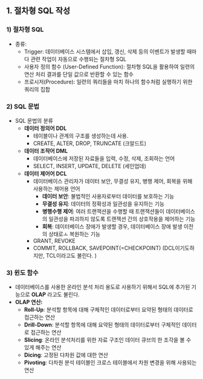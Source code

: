 ## 1. 절차형 SQL 작성

### 1) 절차형 SQL

- 종류:
    - Trigger: 데이터베이스 시스템에서 삽입, 갱신, 삭제 등의 이벤트가 발생할 때마다 관련 작업이 자동으로 수행되는 절차형 SQL
    - 사용자 정의 함수 (User-Defined Function): 절차형 SQL을 활용하여 일련의 연산 처리 결과를 단일 값으로 반환할 수 있는 함수
    - 프로시저(Procedure): 일련의 쿼리들을 마치 하나의 함수처럼 실행하기 위한 쿼리의 집합

### 2) SQL 문법

- SQL 문법의 분류
    - **데이터 정의어 DDL**
        - 테이블이나 관계의 구조를 생성하는데 사용.
        - CREATE, ALTER, DROP, TRUNCATE (크알드트)
    - **데이터 조작어 DML**
        - 데이터베이스에 저장된 자료들을 입력, 수정, 삭제, 조회하는 언어
        - SELECT, INSERT, UPDATE, DELETE (세인업데)
    - **데이터 제어어 DCL**
        - 데이터베이스 관리자가 데이터 보안, 무결성 유지, 병행 제어, 회복을 위해 사용하는 제어용 언어
            - **데이터 보안**: 불법적인 사용자로부터 데이터를 보호하는 기능
            - **무결성 유지**: 데이터의 정확성과 일관성을 유지하는 기능
            - **병행수행 제어**: 여러 트랜잭션을 수행할 때 트랜잭션들이 데이터베이스의 일관성을 파괴하지 않도록 트랜잭션 간의 상호작용을 제어하는 기능
            - **회복**: 데이터베이스 장애가 발생할 경우, 데이터베이스 장애 발생 이전의 상태로ㅗ 복원하는 기능
        - GRANT, REVOKE
        - COMMIT, ROLLBACK, SAVEPOINT(=CHECKPOINT)  (DCL이기도하지만, TCL이라고도 불린다. )

### 3) 윈도 함수

- 데이터베이스를 사용한 온라인 분석 처리 용도로 사용하기 위해서 SQL에 추가된 기능으로 **OLAP** 라고도 불린다.
- **OLAP 연산:**
    - **Roll-Up**: 분석할 항목에 대해 구체적인 데이터로부터 요약된 형태의 데이터로 접근하는 연산
    - **Drill-Down**: 분석할 항목에 대해 요약된 형태의 데이터로부터 구체적인 데이터로 접근하는 연산
    - **Slicing**: 온라인 분석처리를 위한 자료 구조인 데이터 큐브의 한 조각을 볼 수 있게 해주는 연산
    - **Dicing**: 고정된 다차원 값에 대한 연산
    - **Pivoting**: 다차원 분석 테이블인 크로스 테이블에서 차원 변경을 위해 사용되는 연산